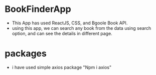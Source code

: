 # BookFinderApp

- This App has used ReactJS, CSS, and Bgoole Book API.
- using this app, we can search any book from the data using search option, and can see the details in different page.

# packages

- i have used simple axios package "Npm i axios"
